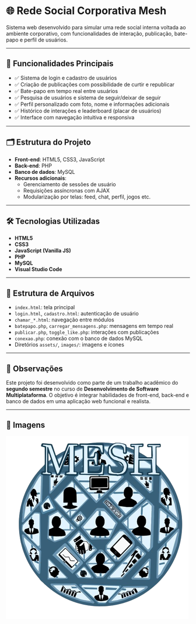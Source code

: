 # 🌐 Rede Social Corporativa Mesh

Sistema web desenvolvido para simular uma rede social interna voltada ao ambiente corporativo, com funcionalidades de interação, publicação, bate-papo e perfil de usuários.

---

## 📌 Funcionalidades Principais

- ✅ Sistema de login e cadastro de usuários
- ✅ Criação de publicações com possibilidade de curtir e republicar
- ✅ Bate-papo em tempo real entre usuários
- ✅ Pesquisa de usuários e sistema de seguir/deixar de seguir
- ✅ Perfil personalizado com foto, nome e informações adicionais
- ✅ Histórico de interações e leaderboard (placar de usuários)
- ✅ Interface com navegação intuitiva e responsiva

---

## 🗂️ Estrutura do Projeto

- **Front-end**: HTML5, CSS3, JavaScript
- **Back-end**: PHP
- **Banco de dados**: MySQL
- **Recursos adicionais**:
  - Gerenciamento de sessões de usuário
  - Requisições assíncronas com AJAX
  - Modularização por telas: feed, chat, perfil, jogos etc.

---

## 🛠️ Tecnologias Utilizadas

- **HTML5**
- **CSS3**
- **JavaScript (Vanilla JS)**
- **PHP**
- **MySQL**
- **Visual Studio Code**

---

## 📁 Estrutura de Arquivos

- `index.html`: tela principal
- `login.html`, `cadastro.html`: autenticação de usuário
- `chamar_*.html`: navegação entre módulos
- `batepapo.php`, `carregar_mensagens.php`: mensagens em tempo real
- `publicar.php`, `toggle_like.php`: interações com publicações
- `conexao.php`: conexão com o banco de dados MySQL
- Diretórios `assets/`, `images/`: imagens e ícones

---

## 📝 Observações

Este projeto foi desenvolvido como parte de um trabalho acadêmico do **segundo semestre** no curso de **Desenvolvimento de Software Multiplataforma**. O objetivo é integrar habilidades de front-end, back-end e banco de dados em uma aplicação web funcional e realista.

---

## 📸 Imagens

![Tela Inicial](Mesh.png)
